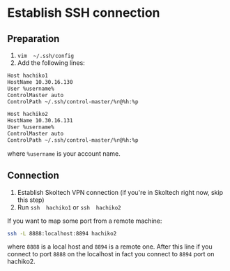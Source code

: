 # Establish SSH connection

## Preparation
1. `vim  ~/.ssh/config`
2. Add the following lines:
```bash
Host hachiko1
HostName 10.30.16.130
User %username%
ControlMaster auto
ControlPath ~/.ssh/control-master/%r@%h:%p

Host hachiko2
HostName 10.30.16.131
User %username%
ControlMaster auto
ControlPath ~/.ssh/control-master/%r@%h:%p
```

where `%username` is your account name.

## Connection

1. Establish Skoltech VPN connection (if you're in Skoltech right now, skip this step)
2. Run `ssh  hachiko1` or `ssh  hachiko2`

If you want to map some port from a remote machine:
```bash
ssh -L 8888:localhost:8894 hachiko2         
``` 

where `8888` is a local host and `8894` is a remote one. After this line if you connect to port `8888` on the localhost in fact you connect to `8894` port on hachiko2. 